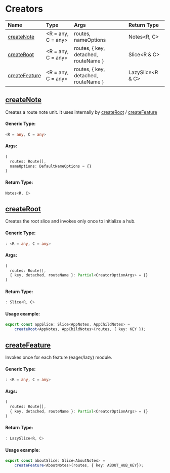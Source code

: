 # Creators

| Name | Type | Args | Return Type |
| :--- | :--- | :--- | :--- |
| [createNote](creators.md#createnote) | &lt;R = any, C = any&gt; | routes, nameOptions | Notes&lt;R, C&gt; |
| [createRoot](creators.md#createroot) | &lt;R = any, C = any&gt; | routes, { key, detached, routeName } | Slice&lt;R & C&gt; |
| [createFeature](creators.md#createfeature) | &lt;R = any, C = any&gt; | routes, { key, detached, routeName } | LazySlice&lt;R & C&gt; |



## [createNote](creators.md#createnote)

Creates a route note unit. It uses internally by [createRoot](creators.md#createroot) / [createFeature](creators.md#createfeature)

#### Generic Type:

```typescript
<R = any, C = any>
```

#### Args:

```typescript
(
  routes: Route[],
  nameOptions: DefaultNameOptions = {}
)
```

####  Return Type:

```typescript
Notes<R, C>
```

## [createRoot](creators.md#createroot)

Creates the root slice and invokes only once to initialize a hub. 

#### Generic Type:

```typescript
: <R = any, C = any>
```

#### Args:

```typescript
(
  routes: Route[],
  { key, detached, routeName }: Partial<CreatorOptionArgs> = {}
)
```

####  Return Type:

```typescript
: Slice<R, C>
```

#### Usage example:

```typescript
export const appSlice: Slice<AppNotes, AppChildNotes> = 
    createRoot<AppNotes, AppChildNotes>(routes, { key: KEY });

```

## [createFeature](creators.md#createfeature)

Invokes once for each feature \(eager/lazy\) module. 

####  Generic Type:

```typescript
: <R = any, C = any>
```

#### Args:

```typescript
(
  routes: Route[],
  { key, detached, routeName }: Partial<CreatorOptionArgs> = {}
)
```

#### Return Type:

```typescript
: LazySlice<R, C>
```

#### Usage example:

```typescript
export const aboutSlice: Slice<AboutNotes> = 
    createFeature<AboutNotes>(routes, { key: ABOUT_HUB_KEY});
```

